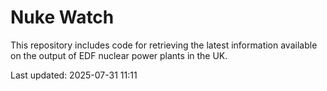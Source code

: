 # Nuke Watch

This repository includes code for retrieving the latest information available on the output of EDF nuclear power plants in the UK.

Last updated: 2025-07-31 11:11